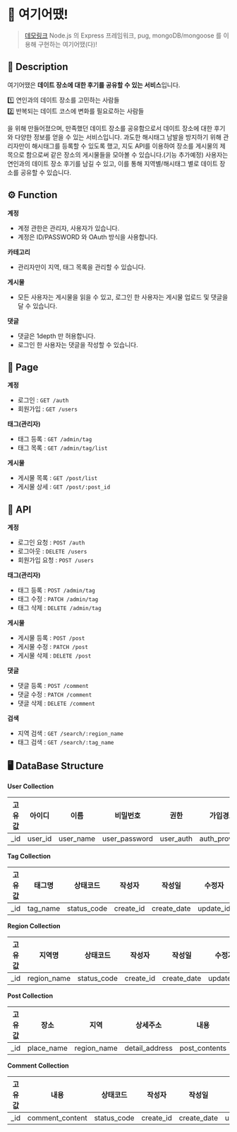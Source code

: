 # :eyes: 여기어땠!

> [데모링크](https://how-about-here.herokuapp.com)
> Node.js 의 Express 프레임워크, pug, mongoDB/mongoose 를 이용해 구현하는 여기어땠(다)!

## :memo: Description

여기어땠은 **데이트 장소에 대한 후기를 공유할 수 있는 서비스**입니다.

:one: 연인과의 데이트 장소를 고민하는 사람들  
:two: 반복되는 데이트 코스에 변화를 필요로하는 사람들

을 위해 만들어졌으며, 만족했던 데이트 장소를 공유함으로서 데이트 장소에 대한 후기와 다양한 정보를 얻을 수 있는 서비스입니다.
과도한 해시태그 남발을 방지하기 위해 관리자만이 해시태그를 등록할 수 있도록 했고, 지도 API를 이용하여 장소를 게시물의 제목으로 함으로써 같은 장소의 게시물들을 모아볼 수 있습니다.(기능 추가예정)
사용자는 연인과의 데이트 장소 후기를 남길 수 있고, 이를 통해 지역별/해시태그 별로 데이트 장소를 공유할 수 있습니다.

## :gear: Function

**계정**

- 계정 관한은 관리자, 사용자가 있습니다.
- 계정은 ID/PASSWORD 와 OAuth 방식을 사용합니다.

**카테고리**

- 관리자만이 지역, 태그 목록을 관리할 수 있습니다.

**게시물**

- 모든 사용자는 게시물을 읽을 수 있고, 로그인 한 사용자는 게시물 업로드 및 댓글을 달 수 있습니다.

**댓글**

- 댓글은 1depth 만 허용합니다.
- 로그인 한 사용자는 댓글을 작성할 수 있습니다.

## :page_with_curl: Page

**계정**

- 로그인 : `GET /auth`
- 회원가입 : `GET /users`

**태그(관리자)**

- 태그 등록 : `GET /admin/tag`
- 태그 목록 : `GET /admin/tag/list`

**게시물**

- 게시물 목록 : `GET /post/list`
- 게시물 상세 : `GET /post/:post_id`

## :page_facing_up: API

**계정**

- 로그인 요청 : `POST /auth`
- 로그아웃 : `DELETE /users`
- 회원가입 요청 : `POST /users`

**태그(관리자)**

- 태그 등록 : `POST /admin/tag`
- 태그 수정 : `PATCH /admin/tag`
- 태그 삭제 : `DELETE /admin/tag`

**게시물**

- 게시물 등록 : `POST /post`
- 게시물 수정 : `PATCH /post`
- 게시물 삭제 : `DELETE /post`

**댓글**

- 댓글 등록 : `POST /comment`
- 댓글 수정 : `PATCH /comment`
- 댓글 삭제 : `DELETE /comment`

**검색**

- 지역 검색 : `GET /search/:region_name`
- 태그 검색 : `GET /search/:tag_name`

## :desktop_computer: DataBase Structure

**User Collection**

| 고유값 | 아이디  |   이름    |   비밀번호    |   권한    |   가입경로    |  상태코드   |
| :----: | :-----: | :-------: | :-----------: | :-------: | :-----------: | :---------: |
|  \_id  | user_id | user_name | user_password | user_auth | auth_provider | status_code |

**Tag Collection**

| 고유값 |  태그명  |  상태코드   |  작성자   |   작성일    |  수정자   |   수정일    |
| :----: | :------: | :---------: | :-------: | :---------: | :-------: | :---------: |
|  \_id  | tag_name | status_code | create_id | create_date | update_id | update_date |

**Region Collection**

| 고유값 |   지역명    |  상태코드   |  작성자   |   작성일    |  수정자   |   수정일    |
| :----: | :---------: | :---------: | :-------: | :---------: | :-------: | :---------: |
|  \_id  | region_name | status_code | create_id | create_date | update_id | update_date |

**Post Collection**

| 고유값 |    장소    |    지역     |    상세주소    |     내용      |    별점     |   태그   |  상태코드   |  작성자   |   작성일    |  수정자   | 수정일      |
| :----: | :--------: | :---------: | :------------: | :-----------: | :---------: | :------: | :---------: | :-------: | :---------: | :-------: | ----------- |
|  \_id  | place_name | region_name | detail_address | post_contents | star_rating | tag_list | status_code | create_id | create_date | update_id | update_date |

**Comment Collection**

| 고유값 |      내용       |  상태코드   |  작성자   |   작성일    |  수정자   |   수정일    |
| :----: | :-------------: | :---------: | :-------: | :---------: | :-------: | :---------: |
|  \_id  | comment_content | status_code | create_id | create_date | update_id | update_date |
